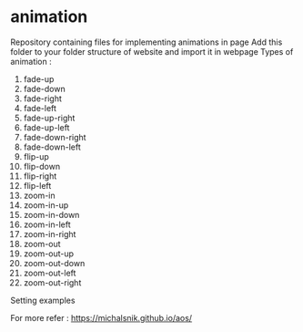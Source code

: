 # animation
Repository containing files for implementing animations in page
Add this folder to your folder structure of website and import it in webpage
Types of animation :
1. fade-up
2. fade-down
3. fade-right
4. fade-left
5. fade-up-right
6. fade-up-left
7. fade-down-right
8. fade-down-left
9. flip-up
10. flip-down
11. flip-right
12. flip-left
13. zoom-in
14. zoom-in-up
15. zoom-in-down
16. zoom-in-left
17. zoom-in-right
18. zoom-out
19. zoom-out-up
20. zoom-out-down
21. zoom-out-left
22. zoom-out-right

Setting examples
<div data-aos = "fade-up"
     data-aos-duration = "3000">
     
 <div data-aos="fade-down"
     data-aos-easing="linear"
     data-aos-duration="1500">
</div>

For more refer : https://michalsnik.github.io/aos/
